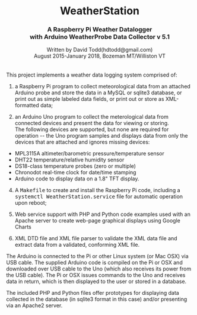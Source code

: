 # <center>WeatherStation</center>
### <center>A Raspberry Pi Weather Datalogger </br>with Arduino WeatherProbe Data Collector v 5.1</center>
<center>Written by David Todd(hdtodd@gmail.com)</br>
August 2015-January 2018, Bozeman MT/Williston VT</center>
</br></br>
This project implements a weather data logging system comprised of:

1.  a Raspberry Pi program to collect meteorological data from an attached Arduino probe and 
store the data in a MySQL or sqlite3 database, or print out as simple
labeled data fields, or print out or store as XML-formatted data;

2.  an Arduino Uno program to collect the meterological data from connected devices and present the data for viewing or storing.  </br>The following devices are supported, but none are required for operation -- the Uno program samples and displays data from only the devices that are attached and ignores missing devices:
  * MPL3115A altimeter/barometric pressure/temperature sensor
  * DHT22 temperature/relative humidity sensor
  * DS18-class temperature probes (zero or multiple)
  * Chronodot real-time clock for date/time stamping
  * Arduino code to display data on a 1.8" TFT display.

4.  A <tt>Makefile</tt> to create and install the Raspberry Pi code, including a <tt>systemctl WeatherStation.service</tt> file for automatic operation upon reboot;

5.  Web service support with PHP and Python code examples used with an Apache server to create web-page graphical displays using Google Charts

6.  XML DTD file and XML file parser to validate the XML data file and extract data from
a validated, conforming XML file.

The Arduino is connected to the Pi or other Linux system (or Mac OSX) via USB cable.  The supplied Arduino code
is compiled on the Pi or OSX and downloaded over USB cable to the Uno (which also
receives its power from the USB cable).  The Pi or OSX issues commands to the Uno
and receives data in return, which is then displayed to the user or stored in a database.

The included PHP and Python files offer prototypes for displaying data collected in the database (in sqlite3 format in this case) and/or presenting via an Apache2 server.

